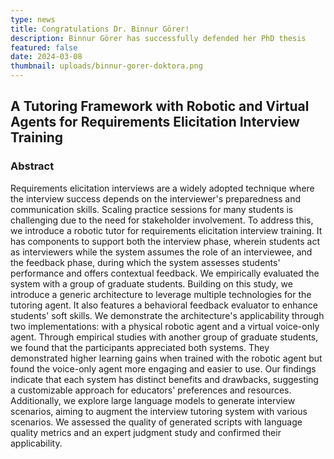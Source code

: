 ```yaml
---
type: news
title: Congratulations Dr. Binnur Görer!
description: Binnur Görer has successfully defended her PhD thesis
featured: false
date: 2024-03-08
thumbnail: uploads/binnur-gorer-doktora.png
---
```

## A Tutoring Framework with Robotic and Virtual Agents for Requirements Elicitation Interview Training

### Abstract
Requirements elicitation interviews are a widely adopted technique where the interview success depends on the interviewer's preparedness and communication skills. Scaling practice sessions for many students is challenging due to the need for stakeholder involvement. To address this, we introduce a robotic tutor for requirements elicitation interview training. It has components to support both the interview phase, wherein students act as interviewers while the system assumes the role of an interviewee, and the feedback phase, during which the system assesses students' performance and offers contextual feedback. We empirically evaluated the system with a group of graduate students. Building on this study, we introduce a generic architecture to leverage multiple technologies for the tutoring agent. It also features a behavioral feedback evaluator to enhance students' soft skills. We demonstrate the architecture's applicability through two implementations: with a physical robotic agent and a virtual voice-only agent. Through empirical studies with another group of graduate students, we found that the participants appreciated both systems. They demonstrated higher learning gains when trained with the robotic agent but found the voice-only agent more engaging and easier to use. Our findings indicate that each system has distinct benefits and drawbacks, suggesting a customizable approach for educators' preferences and resources. Additionally, we explore large language models to generate interview scenarios, aiming to augment the interview tutoring system with various scenarios. We assessed the quality of generated scripts with language quality metrics and an expert judgment study and confirmed their applicability.
